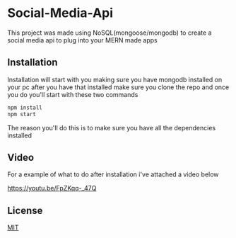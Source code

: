 
# Social-Media-Api
This project was made using NoSQL(mongoose/mongodb) to create a social media api to plug into your MERN made apps


## Installation

Installation will start with you making sure you have mongodb installed on your pc after you have that installed make sure you clone the repo and once you do you'll start with these two commands

```bash
npm install 
npm start
```

The reason you'll do this is to make sure you have all the dependencies installed 
    
## Video
For a example of what to do after installation i've attached a video below

https://youtu.be/FpZKqq-_47Q
## License

[MIT](https://choosealicense.com/licenses/mit/)


